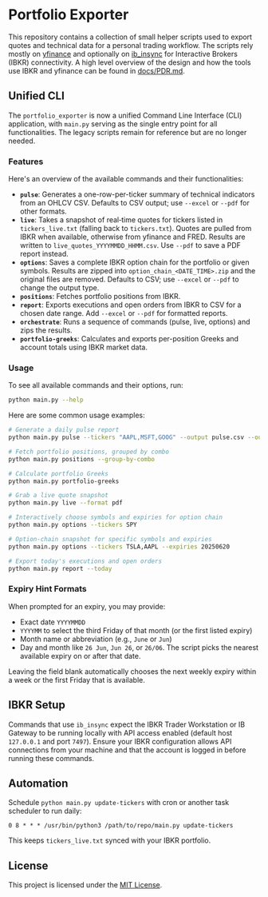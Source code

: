 # Portfolio Exporter

This repository contains a collection of small helper scripts used to export quotes
and technical data for a personal trading workflow. The scripts rely mostly on
[yfinance](https://github.com/ranaroussi/yfinance) and optionally on
[ib_insync](https://github.com/erdewit/ib_insync) for Interactive Brokers (IBKR)
connectivity. A high level overview of the design and how the tools use IBKR and
yfinance can be found in [docs/PDR.md](docs/PDR.md).

## Unified CLI

The `portfolio_exporter` is now a unified Command Line Interface (CLI) application, with `main.py` serving as the single entry point for all functionalities. The legacy scripts remain for reference but are no longer needed.

### Features

Here's an overview of the available commands and their functionalities:

*   **`pulse`**: Generates a one-row-per-ticker summary of technical indicators from an OHLCV CSV. Defaults to CSV output; use `--excel` or `--pdf` for other formats.
*   **`live`**: Takes a snapshot of real‑time quotes for tickers listed in `tickers_live.txt` (falling back to `tickers.txt`). Quotes are pulled from IBKR when available, otherwise from yfinance and FRED. Results are written to `live_quotes_YYYYMMDD_HHMM.csv`. Use `--pdf` to save a PDF report instead.
*   **`options`**: Saves a complete IBKR option chain for the portfolio or given symbols. Results are zipped into `option_chain_<DATE_TIME>.zip` and the original files are removed. Defaults to CSV; use `--excel` or `--pdf` to change the output type.
*   **`positions`**: Fetches portfolio positions from IBKR.
*   **`report`**: Exports executions and open orders from IBKR to CSV for a chosen date range. Add `--excel` or `--pdf` for formatted reports.
*   **`orchestrate`**: Runs a sequence of commands (pulse, live, options) and zips the results.
*   **`portfolio-greeks`**: Calculates and exports per-position Greeks and account totals using IBKR market data.


### Usage

To see all available commands and their options, run:

```bash
python main.py --help
```

Here are some common usage examples:

```bash
# Generate a daily pulse report
python main.py pulse --tickers "AAPL,MSFT,GOOG" --output pulse.csv --output-dir ~/Downloads

# Fetch portfolio positions, grouped by combo
python main.py positions --group-by-combo

# Calculate portfolio Greeks
python main.py portfolio-greeks

# Grab a live quote snapshot
python main.py live --format pdf

# Interactively choose symbols and expiries for option chain
python main.py options --tickers SPY

# Option-chain snapshot for specific symbols and expiries
python main.py options --tickers TSLA,AAPL --expiries 20250620

# Export today's executions and open orders
python main.py report --today
```

### Expiry Hint Formats

When prompted for an expiry, you may provide:

*   Exact date `YYYYMMDD`
*   `YYYYMM` to select the third Friday of that month (or the first listed expiry)
*   Month name or abbreviation (e.g., `June` or `Jun`)
*   Day and month like `26 Jun`, `Jun 26`, or `26/06`. The script picks the nearest available expiry on or after that date.

Leaving the field blank automatically chooses the next weekly expiry within a week or the first Friday that is available.

## IBKR Setup

Commands that use `ib_insync` expect the IBKR Trader Workstation or IB Gateway to be running locally with API access enabled (default host `127.0.0.1` and port `7497`). Ensure your IBKR configuration allows API connections from your machine and that the account is logged in before running these commands.

## Automation

Schedule `python main.py update-tickers` with cron or another task scheduler to run daily:

```cron
0 8 * * * /usr/bin/python3 /path/to/repo/main.py update-tickers
```

This keeps `tickers_live.txt` synced with your IBKR portfolio.

## License

This project is licensed under the [MIT License](LICENSE).
